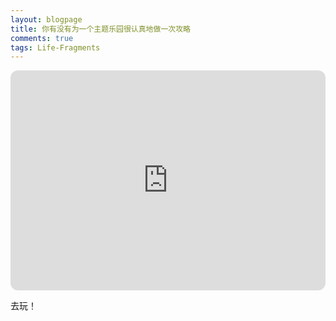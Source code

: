 ```yaml
---
layout: blogpage
title: 你有没有为一个主题乐园很认真地做一次攻略
comments: true
tags: Life-Fragments
---
```


<iframe style="border-radius:12px" src="https://open.spotify.com/embed/track/1w2tdCsX2yKFjbh3wHII94?utm_source=generator" width="100%" height="352" frameBorder="0" allowfullscreen="" allow="autoplay; clipboard-write; encrypted-media; fullscreen; picture-in-picture" loading="lazy"></iframe>


去玩！